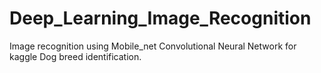 # Deep_Learning_Image_Recognition
Image recognition using Mobile_net Convolutional Neural Network for kaggle Dog breed identification.
